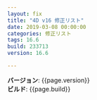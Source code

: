 ```yaml
---
layout: fix
title: "4D v16 修正リスト"
date: 2019-03-08 00:00:00
categories: 修正リスト
tags: 16.6
build: 233713
version: 16.6

---
```


**バージョン**: {{page.version}}  
**ビルド**: {{page.build}}  

